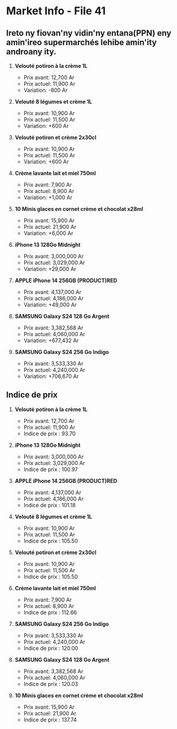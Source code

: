# Market Info - File 41

## Ireto ny fiovan'ny vidin'ny entana(PPN) eny amin'ireo supermarchés lehibe amin'ity androany ity.

1. **Velouté potiron à la crème 1L**
   - Prix avant: 12,700 Ar
   - Prix actuel: 11,900 Ar
   - Variation: -800 Ar

2. **Velouté 8 légumes et crème 1L**
   - Prix avant: 10,900 Ar
   - Prix actuel: 11,500 Ar
   - Variation: +600 Ar

3. **Velouté potiron et crème 2x30cl**
   - Prix avant: 10,900 Ar
   - Prix actuel: 11,500 Ar
   - Variation: +600 Ar

4. **Crème lavante lait et miel 750ml**
   - Prix avant: 7,900 Ar
   - Prix actuel: 8,900 Ar
   - Variation: +1,000 Ar

5. **10 Minis glaces en cornet crème et chocolat  x28ml**
   - Prix avant: 15,900 Ar
   - Prix actuel: 21,900 Ar
   - Variation: +6,000 Ar

6. **iPhone 13 128Go Midnight**
   - Prix avant: 3,000,000 Ar
   - Prix actuel: 3,029,000 Ar
   - Variation: +29,000 Ar

7. **APPLE iPhone 14 256GB (PRODUCT)RED**
   - Prix avant: 4,137,000 Ar
   - Prix actuel: 4,186,000 Ar
   - Variation: +49,000 Ar

8. **SAMSUNG Galaxy S24 128 Go Argent**
   - Prix avant: 3,382,568 Ar
   - Prix actuel: 4,060,000 Ar
   - Variation: +677,432 Ar

9. **SAMSUNG Galaxy S24 256 Go Indigo**
   - Prix avant: 3,533,330 Ar
   - Prix actuel: 4,240,000 Ar
   - Variation: +706,670 Ar



## Indice de prix

1. **Velouté potiron à la crème 1L**
   - Prix avant: 12,700 Ar
   - Prix actuel: 11,900 Ar
   - Indice de prix : 93.70

2. **iPhone 13 128Go Midnight**
   - Prix avant: 3,000,000 Ar
   - Prix actuel: 3,029,000 Ar
   - Indice de prix : 100.97

3. **APPLE iPhone 14 256GB (PRODUCT)RED**
   - Prix avant: 4,137,000 Ar
   - Prix actuel: 4,186,000 Ar
   - Indice de prix : 101.18

4. **Velouté 8 légumes et crème 1L**
   - Prix avant: 10,900 Ar
   - Prix actuel: 11,500 Ar
   - Indice de prix : 105.50

5. **Velouté potiron et crème 2x30cl**
   - Prix avant: 10,900 Ar
   - Prix actuel: 11,500 Ar
   - Indice de prix : 105.50

6. **Crème lavante lait et miel 750ml**
   - Prix avant: 7,900 Ar
   - Prix actuel: 8,900 Ar
   - Indice de prix : 112.66

7. **SAMSUNG Galaxy S24 256 Go Indigo**
   - Prix avant: 3,533,330 Ar
   - Prix actuel: 4,240,000 Ar
   - Indice de prix : 120.00

8. **SAMSUNG Galaxy S24 128 Go Argent**
   - Prix avant: 3,382,568 Ar
   - Prix actuel: 4,060,000 Ar
   - Indice de prix : 120.03

9. **10 Minis glaces en cornet crème et chocolat  x28ml**
   - Prix avant: 15,900 Ar
   - Prix actuel: 21,900 Ar
   - Indice de prix : 137.74

